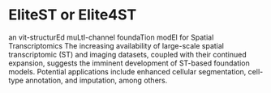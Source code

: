 # EliteST or Elite4ST
an vit-structurEd muLtI-channel foundaTion modEl for Spatial Transcriptomics
The increasing availability of large-scale spatial transcriptomic (ST) and imaging datasets, coupled with their continued expansion, suggests the imminent development of ST-based foundation models. Potential applications include enhanced cellular segmentation, cell-type annotation, and imputation, among others.
